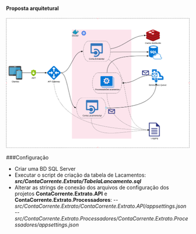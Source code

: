 #### Proposta arquitetural

![](https://raw.githubusercontent.com/Dumorro/superdigital/master/modelo-arq.png)


###Configuração
* Criar uma BD SQL Server
* Executar o script de criação da tabela de Lacamentos: ***src/ContaCorrente.Extrato/TabelaLancamento.sql***
* Alterar as strings de conexão dos arquivos de configuração dos projetos **ContaCorrente.Extrato.API** e  **ContaCorrente.Extrato.Processadores**: 
--*src/ContaCorrente.Extrato/ContaCorrente.Extrato.API/appsettings.json*
--*src/ContaCorrente.Extrato.Processadores/ContaCorrente.Extrato.Processadores/appsettings.json*
